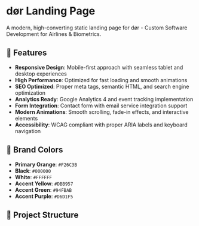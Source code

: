 # dør Landing Page

A modern, high-converting static landing page for dør - Custom Software Development for Airlines & Biometrics.

## 🚀 Features

- **Responsive Design**: Mobile-first approach with seamless tablet and desktop experiences
- **High Performance**: Optimized for fast loading and smooth animations
- **SEO Optimized**: Proper meta tags, semantic HTML, and search engine optimization
- **Analytics Ready**: Google Analytics 4 and event tracking implementation
- **Form Integration**: Contact form with email service integration support
- **Modern Animations**: Smooth scrolling, fade-in effects, and interactive elements
- **Accessibility**: WCAG compliant with proper ARIA labels and keyboard navigation

## 🎨 Brand Colors

- **Primary Orange**: `#F26C3B`
- **Black**: `#000000`
- **White**: `#FFFFFF`
- **Accent Yellow**: `#DBB957`
- **Accent Green**: `#94FBAB`
- **Accent Purple**: `#D6D1F5`

## 📁 Project Structure
